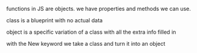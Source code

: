 functions in JS are objects. we have properties and methods we can use.

class is a blueprint with no actual data

object is a specific variation of a class with all the extra info filled in

with the New keyword we take a class and turn it into an object
